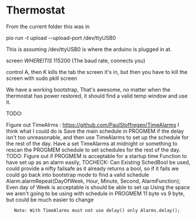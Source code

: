 # Thermostat
From the current folder this was in

pio run -t upload --upload-port /dev/ttyUSB0

This is assuming /dev/ttyUSB0 is where the arduino is plugged in at.

screen *WHEREITIS* 115200 (The baud rate, connects you)

control A, then K kills the tab the screen it's in, but then you have to kill the screen with sudo pkill screen

We have a working bootstrap, That's awesome, no matter when the thermostat has power restored, it should find a valid temp window and use it.

TODO:

Figure out TimeAlrms : https://github.com/PaulStoffregen/TimeAlarms
  I think what I could do is Save the main schedule in PROGMEM if the delay isn't too unreasonable, and then use TimeAlarms to set up the schedule for the rest of the day.
  Have a set TimeAlarms at midnight or something to rescan the PROGMEM schedule to set schedules for the rest of the day.
   TODO: Figure out if PROGMEM is acceptable for a startup time
      Function to have set up as an alarm easily, TOCHECK: Can Existing SchedBool be used, could provide a nifty failsafe as it already returns a bool, so if it fails we could go
      back into bootstrap mode to find a valid schedule Alarm.alarmRepeat(DayOfWeek, Hour, Minute, Second,  AlarmFunction); Even day of Week is acceptable is should be able to set up
      Using the space we aren't going to be using with schedule in PROGMEM  11 byte vs 9 byte, but could be much easier to change

       Note: With TimeAlarms must not use delay() only Alarms.delay();
